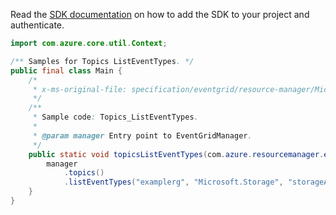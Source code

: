 Read the [SDK documentation](https://github.com/Azure/azure-sdk-for-java/blob/azure-resourcemanager-eventgrid_1.1.0-beta.3/sdk/eventgrid/azure-resourcemanager-eventgrid/README.md) on how to add the SDK to your project and authenticate.

```java
import com.azure.core.util.Context;

/** Samples for Topics ListEventTypes. */
public final class Main {
    /*
     * x-ms-original-file: specification/eventgrid/resource-manager/Microsoft.EventGrid/stable/2021-12-01/examples/Topics_ListEventTypes.json
     */
    /**
     * Sample code: Topics_ListEventTypes.
     *
     * @param manager Entry point to EventGridManager.
     */
    public static void topicsListEventTypes(com.azure.resourcemanager.eventgrid.EventGridManager manager) {
        manager
            .topics()
            .listEventTypes("examplerg", "Microsoft.Storage", "storageAccounts", "ExampleStorageAccount", Context.NONE);
    }
}
```
